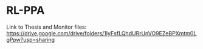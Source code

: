 # RL-PPA
Link to Thesis and Monitor files: https://drive.google.com/drive/folders/1IyFsfLQhdURrUnVO9EZeBPXmtm0LgPpw?usp=sharing

